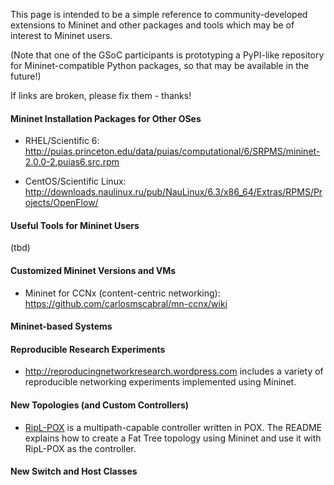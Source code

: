 This page is intended to be a simple reference to community-developed extensions to Mininet and other packages and tools which may be of interest to Mininet users.

(Note that one of the GSoC participants is prototyping a PyPI-like repository for Mininet-compatible Python packages, so that may be available in the future!)

If links are broken, please fix them - thanks!

#### Mininet Installation Packages for Other OSes

* RHEL/Scientific 6: http://puias.princeton.edu/data/puias/computational/6/SRPMS/mininet-2.0.0-2.puias6.src.rpm

* CentOS/Scientific Linux: http://downloads.naulinux.ru/pub/NauLinux/6.3/x86_64/Extras/RPMS/Projects/OpenFlow/

#### Useful Tools for Mininet Users

(tbd)

#### Customized Mininet Versions and VMs

* Mininet for CCNx (content-centric networking): https://github.com/carlosmscabral/mn-ccnx/wiki

#### Mininet-based Systems

#### Reproducible Research Experiments

* http://reproducingnetworkresearch.wordpress.com includes a variety of reproducible networking experiments implemented using Mininet.

#### New Topologies (and Custom Controllers)

* [RipL-POX](https://github.com/brandonheller/riplpox) is a multipath-capable controller written in POX. The README explains how to create a Fat Tree topology using Mininet and use it with RipL-POX as the controller.

#### New Switch and Host Classes

